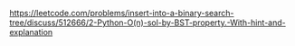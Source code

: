 https://leetcode.com/problems/insert-into-a-binary-search-tree/discuss/512666/2-Python-O(n)-sol-by-BST-property.-With-hint-and-explanation